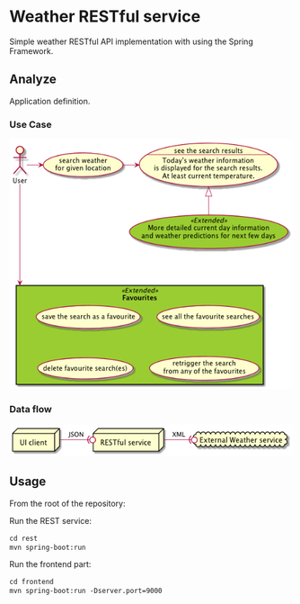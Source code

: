 # Weather RESTful service

Simple weather RESTful API implementation with using the Spring Framework.

## Analyze 

Application definition.

### Use Case

![use-case](docs/use-case.png)

### Data flow

![data-flow](docs/data-flow.png)

## Usage

From the root of the repository:

Run the REST service:
```
cd rest
mvn spring-boot:run
```

Run the frontend part:
```
cd frontend
mvn spring-boot:run -Dserver.port=9000
```
